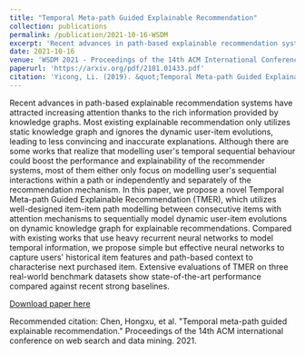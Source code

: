```yaml
---
title: "Temporal Meta-path Guided Explainable Recommendation"
collection: publications
permalink: /publication/2021-10-16-WSDM
excerpt: 'Recent advances in path-based explainable recommendation systems have attracted increasing attention thanks to the rich information provided by knowledge graphs. Most existing explainable recommendation only utilizes static knowledge graph and ignores the dynamic user-item evolutions, leading to less convincing and inaccurate explanations. Although there are some works that realize that modelling user's temporal sequential behaviour could boost the performance and explainability of the recommender systems, most of them either only focus on modelling user's sequential interactions within a path or independently and separately of the recommendation mechanism. In this paper, we propose a novel Temporal Meta-path Guided Explainable Recommendation (TMER), which utilizes well-designed item-item path modelling between consecutive items with attention mechanisms to sequentially model dynamic user-item evolutions on dynamic knowledge graph for explainable recommendations. Compared with existing works that use heavy recurrent neural networks to model temporal information, we propose simple but effective neural networks to capture users' historical item features and path-based context to characterise next purchased item. Extensive evaluations of TMER on three real-world benchmark datasets show state-of-the-art performance compared against recent strong baselines.'
date: 2021-10-16
venue: 'WSDM 2021 - Proceedings of the 14th ACM International Conference on Web Search and Data Mining'
paperurl: 'https://arxiv.org/pdf/2101.01433.pdf'
citation: 'Yicong, Li. (2019). &quot;Temporal Meta-path Guided Explainable Recommendation.&quot; <i>International Conference on Web Search and Data Mining</i>.'
---
```


Recent advances in path-based explainable recommendation systems have attracted increasing attention thanks to the rich information provided by knowledge graphs. Most existing explainable recommendation only utilizes static knowledge graph and ignores the dynamic user-item evolutions, leading to less convincing and inaccurate explanations. Although there are some works that realize that modelling user's temporal sequential behaviour could boost the performance and explainability of the recommender systems, most of them either only focus on modelling user's sequential interactions within a path or independently and separately of the recommendation mechanism. In this paper, we propose a novel Temporal Meta-path Guided Explainable Recommendation (TMER), which utilizes well-designed item-item path modelling between consecutive items with attention mechanisms to sequentially model dynamic user-item evolutions on dynamic knowledge graph for explainable recommendations. Compared with existing works that use heavy recurrent neural networks to model temporal information, we propose simple but effective neural networks to capture users' historical item features and path-based context to characterise next purchased item. Extensive evaluations of TMER on three real-world benchmark datasets show state-of-the-art performance compared against recent strong baselines.

[Download paper here](https://arxiv.org/pdf/2101.01433)

Recommended citation: Chen, Hongxu, et al. "Temporal meta-path guided explainable recommendation." Proceedings of the 14th ACM international conference on web search and data mining. 2021.
